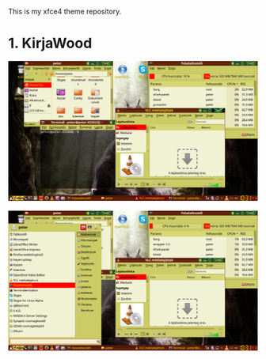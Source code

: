 This is my xfce4 theme repository.

<h1>1. KirjaWood</h1>
<div><img src="KirjaWood/KirjaWoodReviewDirty.png" ></div><br>
<div><img src="KirjaWood/KirjaWoodReviewDirtyWhiskerMenu.png" ></div>
